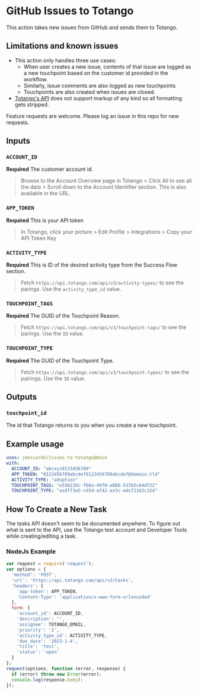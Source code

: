 # GitHub Issues to Totango

This action takes new issues from GitHub and sends them to Totango.

## Limitations and known issues

* This action only handles three use cases: 
  * When user creates a new issue, contents of that issue are logged as a new touchpoint based on the customer id provided in the workflow.
  * Similarly, issue comments are also logged as new touchpoints
  * Touchpoints are also created when issues are closed.
* [Totango's API](https://support.totango.com/hc/en-us/articles/115000597266-Touchpoints-API) does not support markup of any kind so all formatting gets stripped.

Feature requests are welcome. Please log an issue in this repo for new requests.

## Inputs

### `ACCOUNT_ID`

**Required** The customer account id.
> Browse to the Account Overview page in Totango > Click All to see all the data > Scroll down to the Account Identifier section. This is also available in the URL.

### `APP_TOKEN`

**Required** This is your API token
> In Totango, click your picture > Edit Profile > Integrations > Copy your API Token Key

### `ACTIVITY_TYPE`

**Required** This is ID of the desired activity type from the Success Flow section.
> Fetch `https://api.totango.com/api/v3/activity-types/` to see the parings. Use the `activity_type_id` value.

### `TOUCHPOINT_TAGS`

**Required** The GUID of the Touchpoint Reason.
> Fetch `https://api.totango.com/api/v3/touchpoint-tags/` to see the parings. Use the `ID` value.

### `TOUCHPOINT_TYPE`

**Required** The GUID of the Touchpoint Type.
> Fetch `https://api.totango.com/api/v3/touchpoint-types/` to see the pairings. Use the `ID` value.

## Outputs

### `touchpoint_id`

The id that Totango returns to you when you create a new touchpoint.

## Example usage

``` yaml
uses: jmassardo/issues-to-totango@main
with:
  ACCOUNT_ID: "abcxyz0123456789"
  APP_TOKEN: "0123456789abcdef0123456789abcdef@domain.tld"
  ACTIVITY_TYPE: "adoption"
  TOUCHPOINT_TAGS: "e53621bc-f66a-49f0-a886-537b5c64df22"
  TOUCHPOINT_TYPE: "asdff3e5-cd3d-af42-ax3c-adsf2342c324"
```
## How To Create a New Task
The tasks API doesn't seem to be documented anywhere. To figure out what is sent to the API, use the Totango test account and Developer Tools while creating/editing a task.
### NodeJs Example
``` javascript
var request = require('request');
var options = {
  'method': 'POST',
  'url': 'https://api.totango.com/api/v3/tasks',
  'headers': {
    'app-token': APP_TOKEN,
    'Content-Type': 'application/x-www-form-urlencoded'
  },
  form: {
    'account_id': ACCOUNT_ID,
    'description': '',
    'assignee': TOTANGO_EMAIL,
    'priority': '2',
    'activity_type_id': ACTIVITY_TYPE,
    'due_date': '2023-1-4',
    'title': 'test',
    'status': 'open'
  }
};
request(options, function (error, response) {
  if (error) throw new Error(error);
  console.log(response.body);
});
```